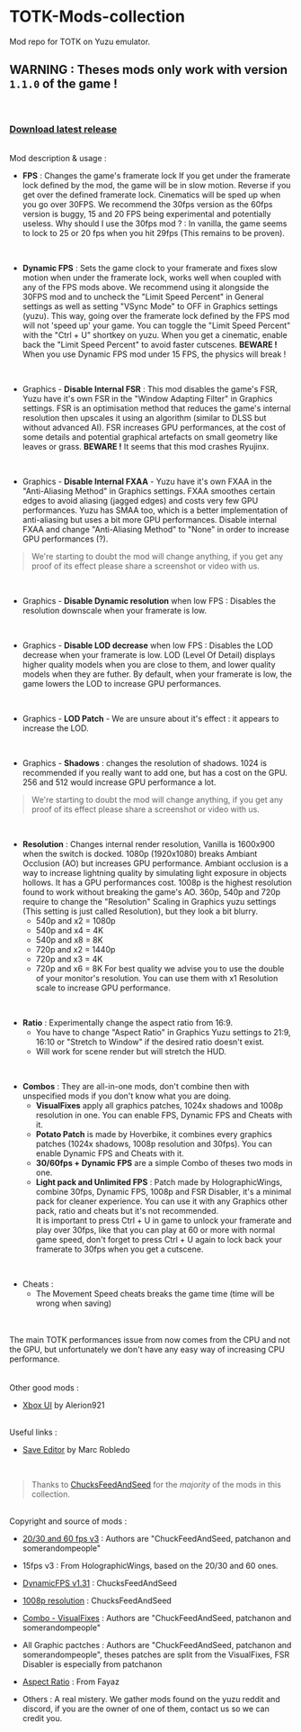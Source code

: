 # TOTK-Mods-collection

Mod repo for TOTK on Yuzu emulator.
</br>

## **WARNING : Theses mods only work with version `1.1.0` of the game !**

</br>

### [Download latest release](https://github.com/HolographicWings/TOTK-Mods-collection/releases)

</br>Mod description & usage :

- **FPS** : Changes the game's framerate lock
If you get under the framerate lock defined by the mod, the game will be in slow motion.
Reverse if you get over the defined framerate lock.
Cinematics will be sped up when you go over 30FPS.
We recommend the 30fps version as the 60fps version is buggy, 15 and 20 FPS being experimental and potentially useless.
Why should I use the 30fps mod ? : In vanilla, the game seems to lock to 25 or 20 fps when you hit 29fps (This remains to be proven).
</br>

- **Dynamic FPS** : Sets the game clock to your framerate and fixes slow motion when under the framerate lock, works well when coupled with any of the FPS mods above.
We recommend using it alongside the 30FPS mod and to uncheck the "Limit Speed Percent" in General settings as well as setting "VSync Mode" to OFF in Graphics settings (yuzu).
This way, going over the framerate lock defined by the FPS mod will not 'speed up' your game.
You can toggle the "Limit Speed Percent" with the "Ctrl + U" shortkey on yuzu.
When you get a cinematic, enable back the "Limit Speed Percent" to avoid faster cutscenes.
**BEWARE !** When you use Dynamic FPS mod under 15 FPS, the physics will break !
</br>

- Graphics - **Disable Internal FSR** : This mod disables the game's FSR, Yuzu have it's own FSR in the "Window Adapting Filter" in Graphics settings.
FSR is an optimisation method that reduces the game's internal resolution then upscales it using an algorithm (similar to DLSS but without advanced AI).
FSR increases GPU performances, at the cost of some details and potential graphical artefacts on small geometry like leaves or grass.
**BEWARE !** It seems that this mod crashes Ryujinx.
</br>

- Graphics - **Disable Internal FXAA** - Yuzu have it's own FXAA in the "Anti-Aliasing Method" in Graphics settings.
FXAA smoothes certain edges to avoid aliasing (jagged edges) and costs very few GPU performances.
Yuzu has SMAA too, which is a better implementation of anti-aliasing but uses a bit more GPU performances.
Disable internal FXAA and change "Anti-Aliasing Method" to "None" in order to increase GPU performances (?).

> We're starting to doubt the mod will change anything, if you get any proof of its effect please share a screenshot or video with us.

</br>

- Graphics - **Disable Dynamic resolution** when low FPS : Disables the resolution downscale when your framerate is low.
</br>

- Graphics - **Disable LOD decrease** when low FPS : Disables the LOD decrease when your framerate is low.
LOD (Level Of Detail) displays higher quality models when you are close to them, and lower quality models when they are futher.
By default, when your framerate is low, the game lowers the LOD to increase GPU performances.
</br>

- Graphics - **LOD Patch** - We are unsure about it's effect : it appears to increase the LOD.
</br>

- Graphics - **Shadows** : changes the resolution of shadows.
1024 is recommended if you really want to add one, but has a cost on the GPU.
256 and 512 would increase GPU performance a lot.

> We're starting to doubt the mod will change anything, if you get any proof of its effect please share a screenshot or video with us.

</br>

- **Resolution** : Changes internal render resolution, Vanilla is 1600x900 when the switch is docked.
1080p (1920x1080) breaks Ambiant Occlusion (AO) but increases GPU performance.
Ambiant occlusion is a way to increase lightning quality by simulating light exposure in objects hollows. It has a GPU performances cost.
1008p is the highest resolution found to work without breaking the game's AO.
360p, 540p and 720p require to change the "Resolution" Scaling in Graphics yuzu settings (This setting is just called Resolution), but they look a bit blurry.
  - 540p and x2 = 1080p
  - 540p and x4 = 4K
  - 540p and x8 = 8K
  - 720p and x2 = 1440p
  - 720p and x3 = 4K
  - 720p and x6 = 8K
For best quality we advise you to use the double of your monitor's resolution.
You can use them with x1 Resolution scale to increase GPU performance.
</br>

- **Ratio** : Experimentally change the aspect ratio from 16:9.
  - You have to change "Aspect Ratio" in Graphics Yuzu settings to 21:9, 16:10 or "Stretch to Window" if the desired ratio doesn't exist.
  - Will work for scene render but will stretch the HUD.
</br>

- **Combos** : They are all-in-one mods, don't combine then with unspecified mods if you don't know what you are doing.
  - **VisualFixes** apply all graphics patches, 1024x shadows and 1008p resolution in one. You can enable FPS, Dynamic FPS and Cheats with it.
  - **Potato Patch** is made by Hoverbike, it combines every graphics patches (1024x shadows, 1008p resolution and 30fps). You can enable Dynamic FPS and Cheats with it.
  - **30/60fps + Dynamic FPS** are a simple Combo of theses two mods in one.
  - **Light pack and Unlimited FPS** : Patch made by HolographicWings, combine 30fps, Dynamic FPS, 1008p and FSR Disabler, it's a minimal pack for cleaner experience.
  You can use it with any Graphics other pack, ratio and cheats but it's not recommended.
</br>It is important to press Ctrl + U in game to unlock your framerate and play over 30fps, like that you can play at 60 or more with normal game speed, don't forget to press Ctrl + U again to lock back your framerate to 30fps when you get a cutscene.
</br>

- Cheats :
  - The Movement Speed cheats breaks the game time (time will be wrong when saving)

</br>
</br>The main TOTK performances issue from now comes from the CPU and not the GPU, but unfortunately we don't have any easy way of increasing CPU performance.
</br>
</br>
</br>Other good mods :

- [Xbox UI](https://gamebanana.com/mods/443354) by Alerion921

</br>Useful links :

- [Save Editor](https://www.marcrobledo.com/savegame-editors/zelda-totk/) by Marc Robledo
</br>

> Thanks to [ChucksFeedAndSeed](https://www.reddit.com/user/ChucksFeedAndSeed/) for the *majority* of the mods in this collection.

</br>Copyright and source of mods :

- [20/30 and 60 fps v3](https://gbatemp.net/download/loz-tears-of-the-kingdom-20fps-30fps-60fps-patch.37996/) : Authors are "ChuckFeedAndSeed, patchanon and somerandompeople"

- 15fps v3 : From HolographicWings, based on the 20/30 and 60 ones.

- [DynamicFPS v1.31](https://www.reddit.com/r/NewYuzuPiracy/comments/13fjv8r/totk_dynamic_fps_mod_beta_has_some_issues/) : ChucksFeedAndSeed

- [1008p resolution](https://www.reddit.com/r/NewYuzuPiracy/comments/13deav1/comment/jjk9m60/) : ChucksFeedAndSeed

- [Combo - VisualFixes](https://gbatemp.net/download/loz-tears-of-the-kingdom-20fps-30fps-60fps-patch.37996/) : Authors are "ChuckFeedAndSeed, patchanon and somerandompeople"

- All Graphic pactches : Authors are "ChuckFeedAndSeed, patchanon and somerandompeople", theses patches are split from the VisualFixes, FSR Disabler is especially from patchanon

- [Aspect Ratio](https://gamebanana.com/mods/443462) : From Fayaz

- Others : A real mistery. We gather mods found on the yuzu reddit and discord, if you are the owner of one of them, contact us so we can credit you.
